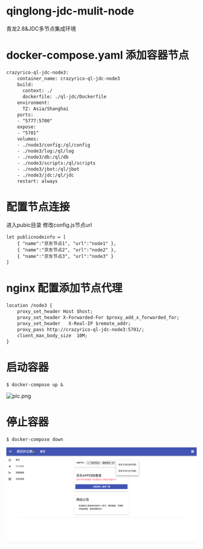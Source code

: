 # qinglong-jdc-mulit-node
青龙2.8&amp;JDC多节点集成环境

# docker-compose.yaml 添加容器节点
```shell
crazyrico-ql-jdc-node3:
    container_name: crazyrico-ql-jdc-node3
    build:
      context: ./
      dockerfile: ./ql-jdc/Dockerfile
    environment:
      TZ: Asia/Shanghai
    ports:
    - "5777:5700"
    expose:
    - "5701"
    volumes:
    - ./node3/config:/ql/config
    - ./node3/log:/ql/log
    - ./node3/db:/ql/db
    - ./node3/scripts:/ql/scripts
    - ./node3/jbot:/ql/jbot
    - ./node3/jdc:/ql/jdc
    restart: always
```

# 配置节点连接
进入pubic目录 修改config.js节点url
```script
let publicnodeinfo = [
	{ "name":"京东节点1", "url":"node1" },
	{ "name":"京东节点2", "url":"node2" },
	{ "name":"京东节点3", "url":"node3" }
]
```

# nginx 配置添加节点代理
```shell
location /node3 {
    proxy_set_header Host $host;
    proxy_set_header X-Forwarded-For $proxy_add_x_forwarded_for;
    proxy_set_header   X-Real-IP $remote_addr;
    proxy_pass http://crazyrico-ql-jdc-node3:5701/;
    client_max_body_size  10M;
}
```

# 启动容器
```shell
$ docker-compose up &
```
![pic.png](pic.png)

# 停止容器
```shell
$ docker-compose down
```

![mulit-node.png](mulit-node.png)